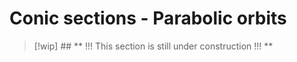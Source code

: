 # Conic sections - Parabolic orbits

> [!wip] ## ** !!! This section is still under construction !!! **

<!-- Wakker section 7.1, 7.2 -->